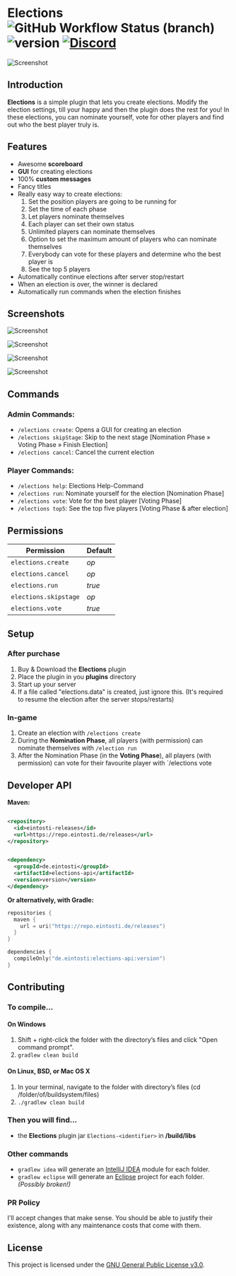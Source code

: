 # Elections ![GitHub Workflow Status (branch)](https://img.shields.io/github/actions/workflow/status/thomasmny/Elections/build.yml?branch=master) ![version](https://img.shields.io/github/v/release/thomasmny/Elections) [![Discord](https://img.shields.io/discord/419460301403193344.svg?label=&logo=discord&logoColor=ffffff&color=7389D8&labelColor=6A7EC2)](https://discord.com/invite/Nt467Rf)

![Screenshot](.github/images/elections_header.png)

## Introduction

**Elections** is a simple plugin that lets you create elections. Modify the election settings, till your happy and then
the plugin does the rest for you! In these elections, you can nominate yourself, vote for other players and find out who
the best player truly is.

## Features

+ Awesome **scoreboard**
+ **GUI** for creating elections
+ 100% **custom messages**
+ Fancy titles
+ Really easy way to create elections:
    1) Set the position players are going to be running for
    2) Set the time of each phase
    3) Let players nominate themselves
    4) Each player can set their own status
    5) Unlimited players can nominate themselves
    6) Option to set the maximum amount of players who can nominate themselves
    7) Everybody can vote for these players and determine who the best player is
    8) See the top 5 players
+ Automatically continue elections after server stop/restart
+ When an election is over, the winner is declared
+ Automatically run commands when the election finishes

## Screenshots

![Screenshot](.github/images/elections_create.png)

![Screenshot](.github/images/elections_run.png)

![Screenshot](.github/images/elections_vote.png)

![Screenshot](.github/images/elections_top5.png)

## Commands

### Admin Commands:

- `/elections create`: Opens a GUI for creating an election
- `/elections skipStage`: Skip to the next stage [Nomination Phase » Voting Phase » Finish Election]
- `/elections cancel`: Cancel the current election

### Player Commands:

- `/elections help`: Elections Help-Command
- `/elections run`: Nominate yourself for the election [Nomination Phase]
- `/elections vote`: Vote for the best player [Voting Phase]
- `/elections top5`: See the top five players [Voting Phase & after election]

## Permissions

| **Permission**        | **Default** |
|-----------------------|-------------|
| `elections.create`    | *op*        | 
| `elections.cancel`    | *op*        | 
| `elections.run`       | *true*      | 
| `elections.skipstage` | *op*        | 
| `elections.vote`      | *true*      | 

## Setup

### After purchase

1. Buy & Download the **Elections** plugin
2. Place the plugin in you **plugins** directory
3. Start up your server
4. If a file called "elections.data" is created, just ignore this. (It's required to resume the election after the
   server stops/restarts)

### In-game

1. Create an election with `/elections create`
2. During the **Nomination Phase**, all players (with permission) can nominate themselves with `/election run`
3. After the Nomination Phase (in the **Voting Phase**), all players (with permission) can vote for their favourite
   player with `/elections vote

## Developer API

**Maven:**

```xml

<repository>
  <id>eintosti-releases</id>
  <url>https://repo.eintosti.de/releases</url>
</repository>
```

```xml

<dependency>
  <groupId>de.eintosti</groupId>
  <artifactId>elections-api</artifactId>
  <version>version</version>
</dependency>
 ```

**Or alternatively, with Gradle:**

```kotlin
repositories {
  maven {
    url = uri("https://repo.eintosti.de/releases")
  }
}

dependencies {
  compileOnly("de.eintosti:elections-api:version")
}
```

## Contributing

### To compile...

#### On Windows

1. Shift + right-click the folder with the directory’s files and click "Open command prompt".
2. `gradlew clean build`

#### On Linux, BSD, or Mac OS X

1. In your terminal, navigate to the folder with directory’s files (cd /folder/of/buildsystem/files)
2. `./gradlew clean build`

### Then you will find...

* the **Elections** plugin jar `Elections-<identifier>` in **/build/libs**

### Other commands

* `gradlew idea` will generate an [IntelliJ IDEA](https://www.jetbrains.com/idea/) module for each folder.
* `gradlew eclipse` will generate an [Eclipse](https://www.eclipse.org/downloads/) project for each folder. _(Possibly
  broken!)_

### PR Policy

I'll accept changes that make sense. You should be able to justify their existence, along with any maintenance costs
that come with them.

## License

This project is licensed under the [GNU General Public License v3.0](LICENSE.txt).

